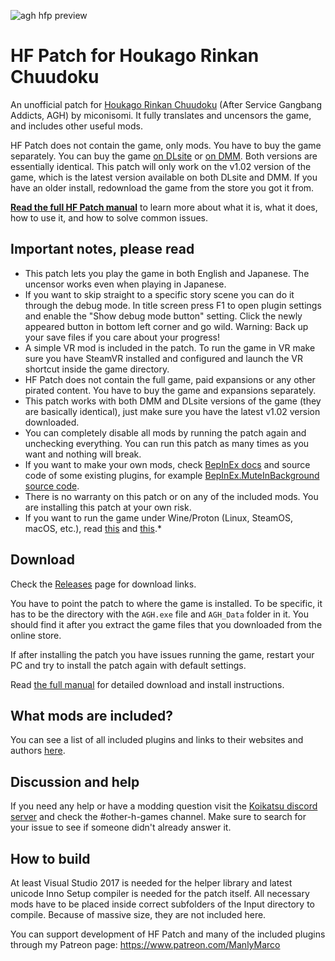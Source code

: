 ![agh hfp preview](https://github.com/ManlyMarco/AGH-HF_Patch/assets/39247311/749e77fd-5623-42b6-8929-53d1f00eb462)
# HF Patch for Houkago Rinkan Chuudoku
An unofficial patch for [Houkago Rinkan Chuudoku](https://miconisomi.xii.jp/rinkan/) (After Service Gangbang Addicts, AGH) by miconisomi. It fully translates and uncensors the game, and includes other useful mods.

HF Patch does not contain the game, only mods. You have to buy the game separately. You can buy the game [on DLsite](https://www.dlsite.com/maniax/work/=/product_id/RJ189924.html) or [on DMM](https://www.dmm.co.jp/dc/doujin/-/detail/=/cid=d_104060/). Both versions are essentially identical. This patch will only work on the v1.02 version of the game, which is the latest version available on both DLsite and DMM. If you have an older install, redownload the game from the store you got it from.

[**Read the full HF Patch manual**](https://gist.github.com/ManlyMarco/31b78470b8e190686c7ed9686c237e3f) to learn more about what it is, what it does, how to use it, and how to solve common issues.

## Important notes, please read
- This patch lets you play the game in both English and Japanese. The uncensor works even when playing in Japanese.
- If you want to skip straight to a specific story scene you can do it through the debug mode. In title screen press F1 to open plugin settings and enable the "Show debug mode button" setting. Click the newly appeared button in bottom left corner and go wild. Warning: Back up your save files if you care about your progress!
- A simple VR mod is included in the patch. To run the game in VR make sure you have SteamVR installed and configured and launch the VR shortcut inside the game directory.
- HF Patch does not contain the full game, paid expansions or any other pirated content. You have to buy the game and expansions separately.
- This patch works with both DMM and DLsite versions of the game (they are basically identical), just make sure you have the latest v1.02 version downloaded.
- You can completely disable all mods by running the patch again and unchecking everything. You can run this patch as many times as you want and nothing will break.
- If you want to make your own mods, check [BepInEx docs](https://docs.bepinex.dev) and source code of some existing plugins, for example [BepInEx.MuteInBackground source code](https://github.com/BepInEx/BepInEx.Utility/blob/master/BepInEx.MuteInBackground/MuteInBackground.cs).
- There is no warranty on this patch or on any of the included mods. You are installing this patch at your own risk.
- If you want to run the game under Wine/Proton (Linux, SteamOS, macOS, etc.), read [this](https://github.com/Mantas-2155X/illusion-wine-guide) and [this](https://docs.bepinex.dev/articles/advanced/proton_wine.html).*

## Download
Check the [Releases](https://github.com/ManlyMarco/AGH-HF_Patch/releases) page for download links.

You have to point the patch to where the game is installed. To be specific, it has to be the directory with the `AGH.exe` file and `AGH_Data` folder in it. You should find it after you extract the game files that you downloaded from the online store.

If after installing the patch you have issues running the game, restart your PC and try to install the patch again with default settings.

Read [the full manual](https://gist.github.com/ManlyMarco/31b78470b8e190686c7ed9686c237e3f) for detailed download and install instructions.

## What mods are included?
You can see a list of all included plugins and links to their websites and authors [here](https://github.com/ManlyMarco/AGH-HF_Patch/blob/master/Plugin%20Readme.md).

## Discussion and help
If you need any help or have a modding question visit the [Koikatsu discord server](https://discord.gg/zS5vJYS) and check the #other-h-games channel. Make sure to search for your issue to see if someone didn't already answer it.

## How to build
At least Visual Studio 2017 is needed for the helper library and latest unicode Inno Setup compiler is needed for the patch itself. All necessary mods have to be placed inside correct subfolders of the Input directory to compile. Because of massive size, they are not included here.

You can support development of HF Patch and many of the included plugins through my Patreon page: https://www.patreon.com/ManlyMarco

